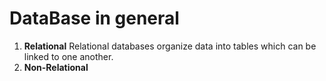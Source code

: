 # DataBase in general

1. **Relational**
	Relational databases organize data into tables which can be linked to one another.
2. **Non-Relational**